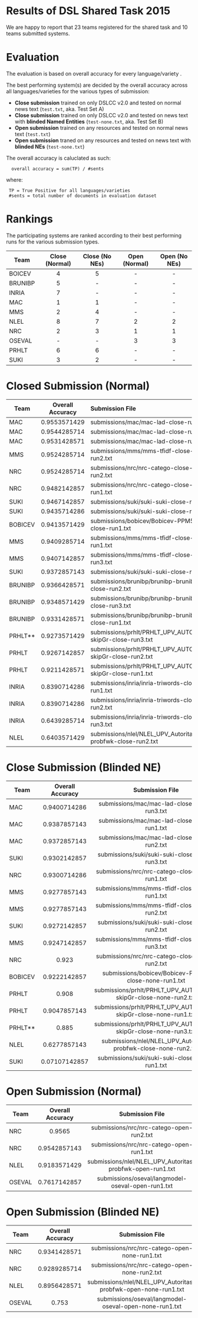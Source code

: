 Results of DSL Shared Task 2015
====

We are happy to report that 23 teams registered for the shared task and 10 teams submitted systems.


Evaluation
=====

The evaluation is based on overall accuracy for every language/variety .

The best performing system(s) are decided by the overall accuracy across all languages/varieties for the various types of submission:
 - **Close submission** trained on only DSLCC v2.0 and tested on normal news text (`test.txt`, aka. Test Set A)
 - **Close submission** trained on only DSLCC v2.0 and tested on news text with **blinded Named Entities** (`test-none.txt`, aka. Test Set B)
 - **Open submission** trained on any resources and tested on normal news text (`test.txt`)
 - **Open submission** traned on any resources and tested on news text with **blinded NEs** (`test-none.txt`)
  
The overall accuracy is caluclated as such: 

      overall accuracy = sum(TP) / #sents

where:

     TP = True Positive for all languages/varieties 
     #sents = total number of documents in evaluation dataset 



Rankings
====

The participating systems are ranked according to their best performing runs for the various submission types.

Team | Close (Normal) | Close (No NEs) | Open (Normal)  | Open (No NEs)
-----|:----------------:|:----------------:|:----------------:|:---------------:
BOICEV | 4 | 5 | - | -
BRUNIBP | 5 | - | - | -
INRIA | 7 | - | - | -
MAC | 1 | 1 | - | -
MMS | 2 | 4 | - | -
NLEL | 8 | 7 | 2 | 2
NRC | 2 | 3 | 1 | 1
OSEVAL | - | - | 3 | 3
PRHLT | 6 | 6 | - | -
SUKI | 3 | 2 | - | -

Closed Submission (Normal)
====

Team | Overall Accuracy | Submission File |
-----|:----------------:|:---------------| 
MAC | 0.9553571429 | submissions/mac/mac-lad-close-run3.txt | 
MAC | 0.9544285714 | submissions/mac/mac-lad-close-run2.txt | 
MAC | 0.9531428571 | submissions/mac/mac-lad-close-run1.txt | 
MMS | 0.9524285714 | submissions/mms/mms-tfidf-close-run2.txt | 
NRC | 0.9524285714 | submissions/nrc/nrc-catego-close-run2.txt | 
NRC | 0.9482142857 | submissions/nrc/nrc-catego-close-run1.txt | 
SUKI | 0.9467142857 | submissions/suki/suki-suki-close-run3.txt | 
SUKI | 0.9435714286 | submissions/suki/suki-suki-close-run2.txt | 
BOBICEV | 0.9413571429 | submissions/bobicev/Bobicev-PPM5-close-run1.txt | 
MMS | 0.9409285714 | submissions/mms/mms-tfidf-close-run1.txt | 
MMS | 0.9407142857 | submissions/mms/mms-tfidf-close-run3.txt | 
SUKI | 0.9372857143 | submissions/suki/suki-suki-close-run1.txt | 
BRUNIBP | 0.9366428571 | submissions/brunibp/brunibp-brunibp-close-run2.txt | 
BRUNIBP | 0.9348571429 | submissions/brunibp/brunibp-brunibp-close-run3.txt | 
BRUNIBP | 0.9331428571 | submissions/brunibp/brunibp-brunibp-close-run1.txt | 
PRHLT** | 0.9273571429 | submissions/prhlt/PRHLT_UPV_AUTORITAS-skipGr-close-run3.txt | 
PRHLT | 0.9267142857 | submissions/prhlt/PRHLT_UPV_AUTORITAS-skipGr-close-run2.txt | 
PRHLT | 0.9211428571 | submissions/prhlt/PRHLT_UPV_AUTORITAS-skipGr-close-run1.txt | 
INRIA | 0.8390714286 | submissions/inria/inria-triwords-closed-run1.txt | 
INRIA | 0.8390714286 | submissions/inria/inria-triwords-closed-run2.txt | 
INRIA | 0.6439285714 | submissions/inria/inria-triwords-closed-run3.txt | 
NLEL | 0.6403571429 | submissions/nlel/NLEL_UPV_Autoritas-probfwk-close-run2.txt | 

Close Submission (Blinded NE)
====

Team | Overall Accuracy | Submission File |
-----|:----------------:|:---------------:| 
MAC | 0.9400714286 | submissions/mac/mac-lad-close-none-run3.txt | 
MAC | 0.9387857143 | submissions/mac/mac-lad-close-none-run1.txt | 
MAC | 0.9372857143 | submissions/mac/mac-lad-close-none-run2.txt | 
SUKI | 0.9302142857 | submissions/suki/suki-suki-close-none-run3.txt | 
NRC | 0.9300714286 | submissions/nrc/nrc-catego-close-none-run1.txt | 
MMS | 0.9277857143 | submissions/mms/mms-tfidf-close-none-run1.txt | 
MMS | 0.9277857143 | submissions/mms/mms-tfidf-close-none-run2.txt | 
SUKI | 0.9272142857 | submissions/suki/suki-suki-close-none-run2.txt | 
MMS | 0.9247142857 | submissions/mms/mms-tfidf-close-none-run3.txt | 
NRC | 0.923 | submissions/nrc/nrc-catego-close-none-run2.txt | 
BOBICEV | 0.9222142857 | submissions/bobicev/Bobicev-PPM5-close-none-run1.txt | 
PRHLT | 0.908 | submissions/prhlt/PRHLT_UPV_AUTORITAS-skipGr-close-none-run2.txt | 
PRHLT | 0.9047857143 | submissions/prhlt/PRHLT_UPV_AUTORITAS-skipGr-close-none-run1.txt | 
PRHLT** | 0.885 | submissions/prhlt/PRHLT_UPV_AUTORITAS-skipGr-close-none-run3.txt | 
NLEL | 0.6277857143 | submissions/nlel/NLEL_UPV_Autoritas-probfwk-close-none-run2.txt | 
SUKI | 0.07107142857 | submissions/suki/suki-suki-close-none-run1.txt | 

Open Submission (Normal)
====

Team | Overall Accuracy | Submission File |
-----|:----------------:|:---------------:| 
NRC | 0.9565 | submissions/nrc/nrc-catego-open-run2.txt
NRC | 0.9542857143 | submissions/nrc/nrc-catego-open-run1.txt
NLEL | 0.9183571429 | submissions/nlel/NLEL_UPV_Autoritas-probfwk-open-run1.txt
OSEVAL | 0.7617142857 | submissions/oseval/langmodel-oseval-open-run1.txt

Open Submission (Blinded NE)
====

Team | Overall Accuracy | Submission File |
-----|:----------------:|:---------------:| 
NRC | 0.9341428571 | submissions/nrc/nrc-catego-open-none-run1.txt
NRC | 0.9289285714 | submissions/nrc/nrc-catego-open-none-run2.txt
NLEL | 0.8956428571 | submissions/nlel/NLEL_UPV_Autoritas-probfwk-open-none-run1.txt
OSEVAL | 0.753 | submissions/oseval/langmodel-oseval-open-none-run1.txt

